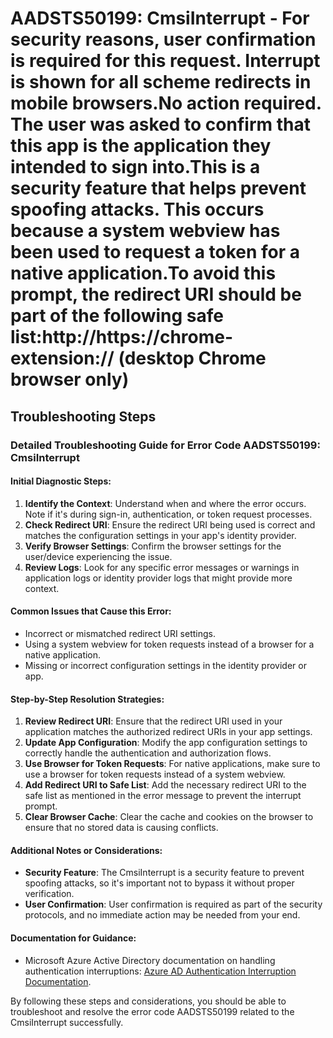 # AADSTS50199: CmsiInterrupt - For security reasons, user confirmation is required for this request. Interrupt is shown for all scheme redirects in mobile browsers.No action required. The user was asked to confirm that this app is the application they intended to sign into.This is a security feature that helps prevent spoofing attacks. This occurs because a system webview has been used to request a token for a native application.To avoid this prompt, the redirect URI should be part of the following safe list:http://https://chrome-extension:// (desktop Chrome browser only)


## Troubleshooting Steps
### Detailed Troubleshooting Guide for Error Code AADSTS50199: CmsiInterrupt

#### Initial Diagnostic Steps:
1. **Identify the Context**: Understand when and where the error occurs. Note if it's during sign-in, authentication, or token request processes.
2. **Check Redirect URI**: Ensure the redirect URI being used is correct and matches the configuration settings in your app's identity provider.
3. **Verify Browser Settings**: Confirm the browser settings for the user/device experiencing the issue.
4. **Review Logs**: Look for any specific error messages or warnings in application logs or identity provider logs that might provide more context.

#### Common Issues that Cause this Error:
- Incorrect or mismatched redirect URI settings.
- Using a system webview for token requests instead of a browser for a native application.
- Missing or incorrect configuration settings in the identity provider or app.

#### Step-by-Step Resolution Strategies:
1. **Review Redirect URI**: Ensure that the redirect URI used in your application matches the authorized redirect URIs in your app settings.
2. **Update App Configuration**: Modify the app configuration settings to correctly handle the authentication and authorization flows.
3. **Use Browser for Token Requests**: For native applications, make sure to use a browser for token requests instead of a system webview.
4. **Add Redirect URI to Safe List**: Add the necessary redirect URI to the safe list as mentioned in the error message to prevent the interrupt prompt.
5. **Clear Browser Cache**: Clear the cache and cookies on the browser to ensure that no stored data is causing conflicts.

#### Additional Notes or Considerations:
- **Security Feature**: The CmsiInterrupt is a security feature to prevent spoofing attacks, so it's important not to bypass it without proper verification.
- **User Confirmation**: User confirmation is required as part of the security protocols, and no immediate action may be needed from your end.

#### Documentation for Guidance:
- Microsoft Azure Active Directory documentation on handling authentication interruptions: [Azure AD Authentication Interruption Documentation](https://docs.microsoft.com/en-us/azure/active-directory/develop/authentication-interrupt).

By following these steps and considerations, you should be able to troubleshoot and resolve the error code AADSTS50199 related to the CmsiInterrupt successfully.